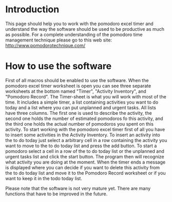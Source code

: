 # Introduction #

This page should help you to work with the pomodoro excel timer and understand the way the software should be used to be productive as much as possible. For a complete understanding of the pomodoro time management technique please go to this web site: http://www.pomodorotechnique.com/


# How to use the software #
First of all macros should be enabled to use the software. When the pomodoro excel timer worksheet is open you can see three separate worksheets at the bottom named "Timer", "Activity Inventory", and "Pomodoro Record". The Timer-sheet is what you will work with most of the time. It includes a simple timer, a list containing activities you want to do today and a list where you can put unplanned and urgent tasks. All lists have three columns. The first one is used to describe the activity, the second one holds the number of estimated pomodoros fo this activity, and the third one holds the actual number of pomodoros you spent on this activity.
To start working with the pomodoro excel timer first of all you have to insert some activities in the Activity Inventory. To insert an activity into the to do today just select a arbitrary cell in a row containing the activity you want to move to the to do today list and press the add button.
To start a pomodoro select a cell in a row of the to do today list or the unplanned and urgent tasks list and click the start button. The program then will recognize what activity you are doing at the moment. When the timer ends a message is displayed where you can decide if you want to delete this activity from the to do today list and move it to the Pomodoro Record worksheet or if you want to keep it in the todo today list.

Please note that the software is not very mature yet. There are many functions that have to be improved in the future.